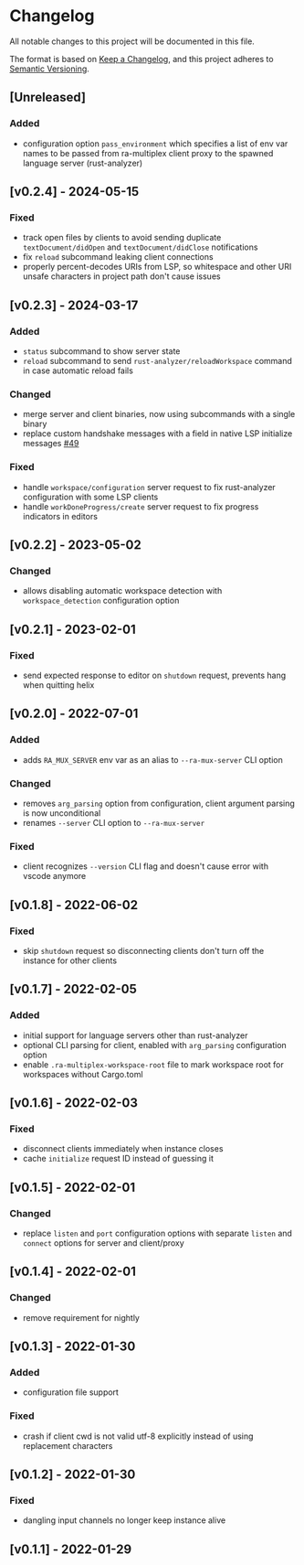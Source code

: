 # Changelog

All notable changes to this project will be documented in this file.

The format is based on [Keep a Changelog](https://keepachangelog.com/en/1.1.0/),
and this project adheres to [Semantic Versioning](https://semver.org/spec/v2.0.0.html).


## [Unreleased]

### Added
- configuration option `pass_environment` which specifies a list of env var names to be passed from ra-multiplex client proxy to the spawned language server (rust-analyzer)


## [v0.2.4] - 2024-05-15

### Fixed
- track open files by clients to avoid sending duplicate `textDocument/didOpen` and `textDocument/didClose` notifications
- fix `reload` subcommand leaking client connections
- properly percent-decodes URIs from LSP, so whitespace and other URI unsafe characters in project path don't cause issues


## [v0.2.3] - 2024-03-17

### Added
- `status` subcommand to show server state
- `reload` subcommand to send `rust-analyzer/reloadWorkspace` command in case automatic reload fails

### Changed
- merge server and client binaries, now using subcommands with a single binary
- replace custom handshake messages with a field in native LSP initialize messages [#49](https://github.com/pr2502/ra-multiplex/pull/49)

### Fixed
- handle `workspace/configuration` server request to fix rust-analyzer configuration with some LSP clients
- handle `workDoneProgress/create` server request to fix progress indicators in editors


## [v0.2.2] - 2023-05-02

### Changed
- allows disabling automatic workspace detection with `workspace_detection` configuration option


## [v0.2.1] - 2023-02-01

### Fixed
- send expected response to editor on `shutdown` request, prevents hang when quitting helix


## [v0.2.0] - 2022-07-01

### Added
- adds `RA_MUX_SERVER` env var as an alias to `--ra-mux-server` CLI option

### Changed
- removes `arg_parsing` option from configuration, client argument parsing is now unconditional
- renames `--server` CLI option to `--ra-mux-server`

### Fixed
- client recognizes `--version` CLI flag and doesn't cause error with vscode anymore


## [v0.1.8] - 2022-06-02

### Fixed
- skip `shutdown` request so disconnecting clients don't turn off the instance for other clients


## [v0.1.7] - 2022-02-05

### Added
- initial support for language servers other than rust-analyzer
- optional CLI parsing for client, enabled with `arg_parsing` configuration option
- enable `.ra-multiplex-workspace-root` file to mark workspace root for workspaces without Cargo.toml


## [v0.1.6] - 2022-02-03

### Fixed
- disconnect clients immediately when instance closes
- cache `initialize` request ID instead of guessing it


## [v0.1.5] - 2022-02-01

### Changed
- replace `listen` and `port` configuration options with separate `listen` and `connect` options for server and client/proxy



## [v0.1.4] - 2022-02-01

### Changed
- remove requirement for nightly


## [v0.1.3] - 2022-01-30

### Added
- configuration file support

### Fixed
- crash if client cwd is not valid utf-8 explicitly instead of using replacement characters


## [v0.1.2] - 2022-01-30

### Fixed
- dangling input channels no longer keep instance alive

## [v0.1.1] - 2022-01-29
